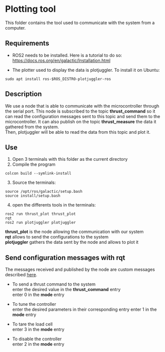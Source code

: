 # Plotting tool

This folder contains the tool used to communicate with the system from a computer.

## Requirements
* ROS2 needs to be installed. Here is a tutorial to do so:  
https://docs.ros.org/en/galactic/Installation.html

* The plotter used to display the data is plotjuggler. To install it on Ubuntu:  
```
sudo apt install ros-$ROS_DISTRO-plotjuggler-ros
```

## Description

We use a node that is able to communicate with the microcontroller through the serial port. This node is subscribed to the topic **thrust_command** so it can read the configuration messages sent to this topic and send them to the microcontroller.
It can also publish on the topic **thrust_measure** the data it gathered from the system.  
Then, plotjuggler will be able to read the data from this topic and plot it. 

## Use

1. Open 3 terminals with this folder as the current directory 
2. Compile the program 
```
colcon build --symlink-install
```
3. Source the terminals:  
```
source /opt/ros/galactic/setup.bash
source install/setup.bash
```
4. open the differents tools in the terminals:  
```
ros2 run thrust_plot thrust_plot
rqt
ros2 run plotjuggler plotjuggler
```
**thrust_plot** is the node allowing the communication with our system   
**rqt** allows to send the configurations to the system  
**plotjuggler** gathers the data sent by the node and allows to plot it  

## Send configuration messages with rqt

The messages received and published by the node are custom messages described [here](src/thrust_msgs/msg/Thrust.msg).

* To send a thrust command to the system  
enter the desired value in the **thrust_command** entry  
enter 0 in the **mode** entry

* To tune the controller  
enter the desired parameters in their corresponding entry
enter 1 in the **mode** entry

* To tare the load cell  
enter 3 in the **mode** entry

* To disable the controller  
enter 2 in the **mode** entry
